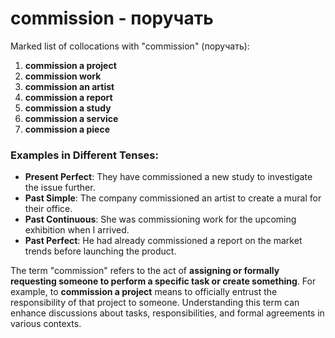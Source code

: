 # commission - поручать

Marked list of collocations with "commission" (поручать):

1. **commission a project**  
2. **commission work**  
3. **commission an artist**  
4. **commission a report**  
5. **commission a study**  
6. **commission a service**  
7. **commission a piece**  

### Examples in Different Tenses:

- **Present Perfect**: They have commissioned a new study to investigate the issue further.  
- **Past Simple**: The company commissioned an artist to create a mural for their office.  
- **Past Continuous**: She was commissioning work for the upcoming exhibition when I arrived.  
- **Past Perfect**: He had already commissioned a report on the market trends before launching the product.  

The term "commission" refers to the act of **assigning or formally requesting someone to perform a specific task or create something**. For example, to **commission a project** means to officially entrust the responsibility of that project to someone. Understanding this term can enhance discussions about tasks, responsibilities, and formal agreements in various contexts.
